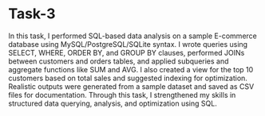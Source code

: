 # Task-3
In this task, I performed SQL-based data analysis on a sample E-commerce database using MySQL/PostgreSQL/SQLite syntax. I wrote queries using SELECT, WHERE, ORDER BY, and GROUP BY clauses, performed JOINs between customers and orders tables, and applied subqueries and aggregate functions like SUM and AVG. I also created a view for the top 10 customers based on total sales and suggested indexing for optimization. Realistic outputs were generated from a sample dataset and saved as CSV files for documentation. Through this task, I strengthened my skills in structured data querying, analysis, and optimization using SQL.
